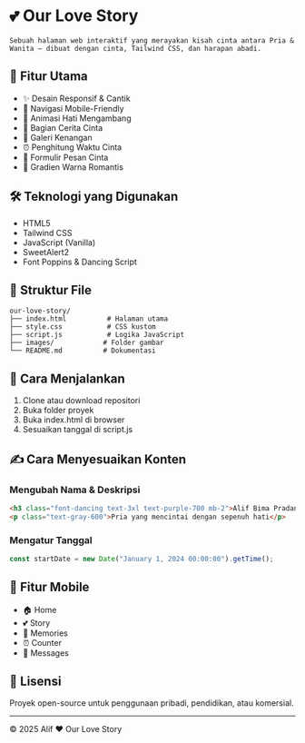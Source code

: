 # 💕 Our Love Story

    Sebuah halaman web interaktif yang merayakan kisah cinta antara Pria & Wanita — dibuat dengan cinta, Tailwind CSS, dan harapan abadi.

## 🌟 Fitur Utama

- ✨ Desain Responsif & Cantik
- 📱 Navigasi Mobile-Friendly 
- 💞 Animasi Hati Mengambang
- 📖 Bagian Cerita Cinta
- 📸 Galeri Kenangan
- ⏰ Penghitung Waktu Cinta
- 💌 Formulir Pesan Cinta
- 🎨 Gradien Warna Romantis

## 🛠️ Teknologi yang Digunakan

- HTML5
- Tailwind CSS
- JavaScript (Vanilla)
- SweetAlert2
- Font Poppins & Dancing Script

## 📂 Struktur File

```
our-love-story/
├── index.html          # Halaman utama
├── style.css           # CSS kustom
├── script.js           # Logika JavaScript
├── images/            # Folder gambar
└── README.md          # Dokumentasi
```

## 🚀 Cara Menjalankan

1. Clone atau download repositori
2. Buka folder proyek
3. Buka index.html di browser
4. Sesuaikan tanggal di script.js

## ✍️ Cara Menyesuaikan Konten

### Mengubah Nama & Deskripsi
```html
<h3 class="font-dancing text-3xl text-purple-700 mb-2">Alif Bima Pradana</h3>
<p class="text-gray-600">Pria yang mencintai dengan sepenuh hati</p>
```

### Mengatur Tanggal
```javascript
const startDate = new Date("January 1, 2024 00:00:00").getTime();
```

## 📱 Fitur Mobile

- 🏠 Home
- 💕 Story
- 📸 Memories
- ⏰ Counter
- 💌 Messages

## 📄 Lisensi

Proyek open-source untuk penggunaan pribadi, pendidikan, atau komersial.

---

© 2025 Alif ❤️ Our Love Story
